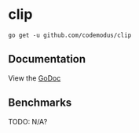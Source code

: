 # clip

    go get -u github.com/codemodus/clip

## Documentation

View the [GoDoc](http://godoc.org/github.com/codemodus/clip)

## Benchmarks

TODO: N/A?
